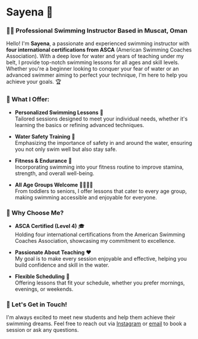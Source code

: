# Sayena 🌊

### 🏊‍♀️ Professional Swimming Instructor Based in Muscat, Oman

Hello! I'm **Sayena**, a passionate and experienced swimming instructor with **four international certifications from ASCA** (American Swimming Coaches Association). With a deep love for water and years of teaching under my belt, I provide top-notch swimming lessons for all ages and skill levels. Whether you're a beginner looking to conquer your fear of water or an advanced swimmer aiming to perfect your technique, I'm here to help you achieve your goals. 🏆

### 🌟 What I Offer:

- **Personalized Swimming Lessons** 📝  
  Tailored sessions designed to meet your individual needs, whether it's learning the basics or refining advanced techniques.

- **Water Safety Training** 🚨  
  Emphasizing the importance of safety in and around the water, ensuring you not only swim well but also stay safe.

- **Fitness & Endurance** 💪  
  Incorporating swimming into your fitness routine to improve stamina, strength, and overall well-being.

- **All Age Groups Welcome** 👶👦👩👴  
  From toddlers to seniors, I offer lessons that cater to every age group, making swimming accessible and enjoyable for everyone.

### 🏅 Why Choose Me?

- **ASCA Certified (Level 4)** 🎓  
  Holding four international certifications from the American Swimming Coaches Association, showcasing my commitment to excellence.

- **Passionate About Teaching** ❤️  
  My goal is to make every session enjoyable and effective, helping you build confidence and skill in the water.

- **Flexible Scheduling** 📅  
  Offering lessons that fit your schedule, whether you prefer mornings, evenings, or weekends.

### 📩 Let's Get in Touch!

I'm always excited to meet new students and help them achieve their swimming dreams. Feel free to reach out via [Instagram](https://www.instagram.com) or [email](mailto:your-email@example.com) to book a session or ask any questions.
